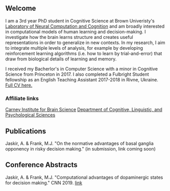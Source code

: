 ## Welcome

I am a 3rd year PhD student in Cognitive Science at Brown Univeristy's [Laboratory of Neural Computation and Cognition](https://www.lnccbrown.com/) and am broadly interested in computational models of human learning and decision-making. I investigate how the brain learns structure and creates useful representations in order to generalize in new contexts.  In my research, I aim to integrate multiple levels of analysis, for example by developing reinforcement learning algorithms (i.e. how to learn by trial-and-error) that draw from biological details of learning and memory.

I received my Bacherlor's in Computer Science with a minor in Cognitive Science from Princeton in 2017. I also completed a Fulbright Student fellowship as an English Teaching Assistant 2017-2018 in Rivne, Ukraine. [Full CV here.](/files/CV.jpg)

### Affiliate links
[Carney Institute for Brain Science](https://www.brown.edu/carney/node/1)
[Department of Cognitive, Linguistic, and Psychological Sciences](https://www.brown.edu/academics/cognitive-linguistic-psychological-sciences/home)

## Publications

Jaskir, A. & Frank, M.J. 	"On the normative advantages of basal ganglia opponency in risky decision making." (in submission, link coming soon)

## Conference Abstracts

Jaskir, A. & Frank, M.J. 	"Computational advantages of dopaminergic states for decision making." CNN 2019. [link](https://ccneuro.org/2019/Papers/ViewPapers.asp?PaperNum=1390)
